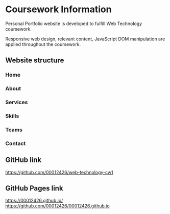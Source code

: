 # Coursework Information
Personal Portfolio website is developed to fulfill Web Technology coursework.

Responsive web design, relevant content, JavaScript DOM manipulation are applied throughout the coursework.

## Website structure
### Home
### About
### Services
### Skills
### Teams
### Contact

## GitHub link
https://github.com/00012426/web-technology-cw1

## GitHub Pages link
https://00012426.github.io/
https://github.com/00012426/00012426.github.io